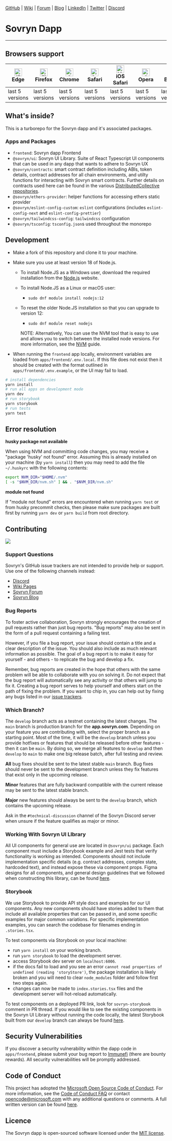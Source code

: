 [GitHub](https://github.com/DistributedCollective) | [Wiki](https://wiki.sovryn.com/en/home) | [Forum](https://forum.sovryn.app/) | [Blog](https://sovryn.com/all-things-sovryn/) | [LinkedIn](https://www.linkedin.com/company/sovryn/about/) | [Twitter](https://twitter.com/SovrynBTC) | [Discord](https://discord.gg/kBTNx4zjRf)

# Sovryn Dapp

---

## Browsers support

| <img src="https://raw.githubusercontent.com/alrra/browser-logos/master/src/edge/edge_48x48.png" alt="IE / Edge" width="24px" height="24px" /><br/>Edge | <img src="https://raw.githubusercontent.com/alrra/browser-logos/master/src/firefox/firefox_48x48.png" alt="Firefox" width="24px" height="24px" /><br/>Firefox | <img src="https://raw.githubusercontent.com/alrra/browser-logos/master/src/chrome/chrome_48x48.png" alt="Chrome" width="24px" height="24px" /><br/>Chrome | <img src="https://raw.githubusercontent.com/alrra/browser-logos/master/src/safari/safari_48x48.png" alt="Safari" width="24px" height="24px" /><br/>Safari | <img src="https://raw.githubusercontent.com/alrra/browser-logos/master/src/safari-ios/safari-ios_48x48.png" alt="iOS Safari" width="24px" height="24px" /><br/>iOS Safari | <img src="https://raw.githubusercontent.com/alrra/browser-logos/master/src/opera/opera_48x48.png" alt="Opera" width="24px" height="24px" /><br/>Opera | <img src="https://raw.githubusercontent.com/alrra/browser-logos/master/src/brave/brave_48x48.png" alt="Opera" width="24px" height="24px" /><br/>Brave |
| ------------------------------------------------------------------------------------------------------------------------------------------------------ | ------------------------------------------------------------------------------------------------------------------------------------------------------------- | --------------------------------------------------------------------------------------------------------------------------------------------------------- | --------------------------------------------------------------------------------------------------------------------------------------------------------- | ------------------------------------------------------------------------------------------------------------------------------------------------------------------------- | ----------------------------------------------------------------------------------------------------------------------------------------------------- | ----------------------------------------------------------------------------------------------------------------------------------------------------- |
| last 5 versions                                                                                                                                        | last 5 versions                                                                                                                                               | last 5 versions                                                                                                                                           | last 5 versions                                                                                                                                           | last 5 versions                                                                                                                                                           | last 5 versions                                                                                                                                       | last 5 versions                                                                                                                                       |

## What's inside?

This is a turborepo for the Sovryn dapp and it's associated packages.

### Apps and Packages

- `frontend`: Sovryn dapp Frontend
- `@sovryn/ui`: Sovryn UI Library. Suite of React Typescript UI components that can be used in any dapp that wants to adhere to Sovryn UX
- `@sovryn/contracts`: smart contract definition including ABIs, token details, contract addresses for all chain environments, and utilty functions for interacting with Sovryn smart contracts. Further details on contracts used here can be found in the various [DistributedCollective repositories](https://github.com/DistributedCollective).
- `@sovryn/ethers-provider`: helper functions for accessing ethers static provider
- `@sovryn/eslint-config-custom`: `eslint` configurations (includes `eslint-config-next` and `eslint-config-prettier`)
- `@sovryn/tailwindcss-config`: `tailwindcss` configuration
- `@sovryn/tsconfig`: `tsconfig.json`s used throughout the monorepo

## Development

- Make a fork of this repository and clone it to your machine.
- Make sure you use at least version 18 of Node.js.

  - To install Node.JS as a Windows user, download the required installation from the [Node.js](https://nodejs.org/en/download/) website.
  - To install Node.JS as a Linux or macOS user:
    - `sudo dnf module install nodejs:12`
  - To reset the older Node.JS installation so that you can upgrade to version 12:

    - `sudo dnf module reset nodejs`

    NOTE: Alternatively, You can use the NVM tool that is easy to use and allows you to switch between the installed node versions. For more information, see the [NVM](https://github.com/nvm-sh/nvm) guide.

- When running the `frontend` app locally, environment variables are loaded from `apps/frontend/.env.local`. If this file does not exist then it should be created with the format outlined in `apps/frontend/.env.example`, or the UI may fail to load.

```bash
# install dependencies
yarn install
# run all apps on development mode
yarn dev
# run storybook
yarn storybook
# run tests
yarn test
```

## Error resolution

**husky package not available**

When using NVM and committing code changes, you may receive a "package 'husky' not found" error. Assuming this is already installed on your machine (by `yarn install`) then you may need to add the file `~/.huskyrc` with the following contents:

```bash
export NVM_DIR="$HOME/.nvm"
[ -s "$NVM_DIR/nvm.sh" ] && . "$NVM_DIR/nvm.sh"
```

**module not found**

If "module not found" errors are encountered when running `yarn test` or from husky precommit checks, then please make sure packages are built first by running `yarn dev` or `yarn build` from root directory.

## Contributing

<a href="https://github.com/DistributedCollective/sovryn-dapp/graphs/contributors">
  <img src="https://contrib.rocks/image?repo=DistributedCollective/sovryn-dapp" />
</a>

### Support Questions

Sovryn's GitHub issue trackers are not intended to provide help or support. Use one of the following channels instead:

- [Discord](https://discord.gg/kBTNx4zjRf)
- [Wiki Pages](https://wiki.sovryn.app)
- [Sovryn Forum](https://forum.sovryn.app)
- [Sovryn Blog](https://sovryn.com/all-things-sovryn)

### Bug Reports

To foster active collaboration, Sovryn strongly encourages the creation of pull requests rather than just bug reports. "Bug reports" may also be sent in the form of a pull request containing a failing test.

However, if you file a bug report, your issue should contain a title and a clear description of the issue. You should also include as much relevant information as possible. The goal of a bug report is to make it easy for yourself - and others - to replicate the bug and develop a fix.

Remember, bug reports are created in the hope that others with the same problem will be able to collaborate with you on solving it. Do not expect that the bug report will automatically see any activity or that others will jump to fix it. Creating a bug report serves to help yourself and others start on the path of fixing the problem. If you want to chip in, you can help out by fixing any bugs listed in our [issue trackers](https://github.com/issues?q=is%3Aopen+is%3Aissue+label%3Abug+user%3Adistributedcollective).

### Which Branch?

The `develop` branch acts as a testnet containing the latest changes. The `main` branch is production branch for the **app.sovryn.com**. Depending on your feature you are contributing with, select the proper branch as a starting point. Most of the time, it will be the `develop` branch unless you provide hotfixes or features that should be released before other features - then it can be `main`. By doing so, we merge all features to `develop` and then `develop` to `main` to make one big release batch, after full testing and review.

**All** bug fixes should be sent to the latest stable `main` branch. Bug fixes should never be sent to the development branch unless they fix features that exist only in the upcoming release.

**Minor** features that are fully backward compatible with the current release may be sent to the latest stable branch.

**Major** new features should always be sent to the `develop` branch, which contains the upcoming release.

Ask in the `#technical-discussion` channel of the Sovryn Discord server when unsure if the feature qualifies as major or minor.

### Working With Sovryn UI LIbrary

All UI components for general use are located in `@sovryn/ui` package. Each component must include a Storybook example and Jest tests that verify functionality is working as intended. Components should not include implementation specific details (e.g. contract addresses, complex state, hardcoded text), and instead expose these via component props. Figma designs for all components, and general design guidelines that we followed when constructing this library, can be found [here](https://www.figma.com/file/Ig2ZfR16Svs8In7yibukrO/Sovryn-UI-Library).

### Storybook

We use Storybook to provide API style docs and examples for our UI components. Any new components should have stories added to them that include all available properties that can be passed in, and some specific examples for major common variations. For specific implementation examples, you can search the codebase for filenames ending in `.stories.tsx`.

To test components via Storybook on your local machine:

- run `yarn install` on your working branch.
- run `yarn storybook` to load the development server.
- access Storybook dev server on `localhost:6006`.
- if the docs fail to load and you see an error `cannot read properties of undefined (reading 'storyStore')`, the package installation is likely broken and you will need to clear `node_modules` folder and follow first two steps again.
- changes can now be made to `index.stories.tsx` files and the development server will hot-reload automatically.

To test components on a deployed PR link, look for `sovryn-storybook` comment in PR thread. If you would like to see the existing components in the Sovryn UI Library without running the code locally, the latest Storybook built from our `develop` branch can always be found [here](https://dev--sovryn-storybook.netlify.app/).

## Security Vulnerabilities

If you discover a security vulnerability within the dapp code in `apps/frontend`, please submit your bug report to [Immunefi](https://immunefi.com/bounty/sovryn/) (there are bounty rewards). All security vulnerabilities will be promptly addressed.

## Code of Conduct

This project has adopted the [Microsoft Open Source Code of Conduct](https://opensource.microsoft.com/codeofconduct/). For more information, see the [Code of Conduct FAQ](https://opensource.microsoft.com/codeofconduct/faq/) or contact [opencode@microsoft.com](mailto:opencode@microsoft.com) with any additional questions or comments. A full written version can be found [here](CODE_OF_CONDUCT.md).

## Licence

The Sovryn dapp is open-sourced software licensed under the [MIT license](LICENSE).
